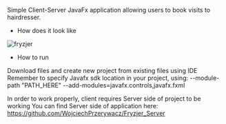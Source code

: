 Simple Client-Server JavaFx application allowing users to book visits to hairdresser.

* How does it look like

![fryzjer](https://user-images.githubusercontent.com/72929154/115020835-7097c680-9ebb-11eb-9b29-4b4dd8907121.gif)

* How to run

Download files and create new project from existing files using IDE
Remember to specify Javafx sdk location in your project, using: --module-path "PATH_HERE" --add-modules=javafx.controls,javafx.fxml

In order to work properly, client requires Server side of project to be working 
You can find Server side of application here: https://github.com/WojciechPrzerywacz/Fryzjer_Server
